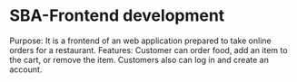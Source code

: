 # SBA-Frontend development
 
Purpose: It is a frontend of an web application prepared to take online orders for a restaurant. 
Features: Customer can order food, add an item to the cart, or remove the item. Customers also can log in and create an account. 
